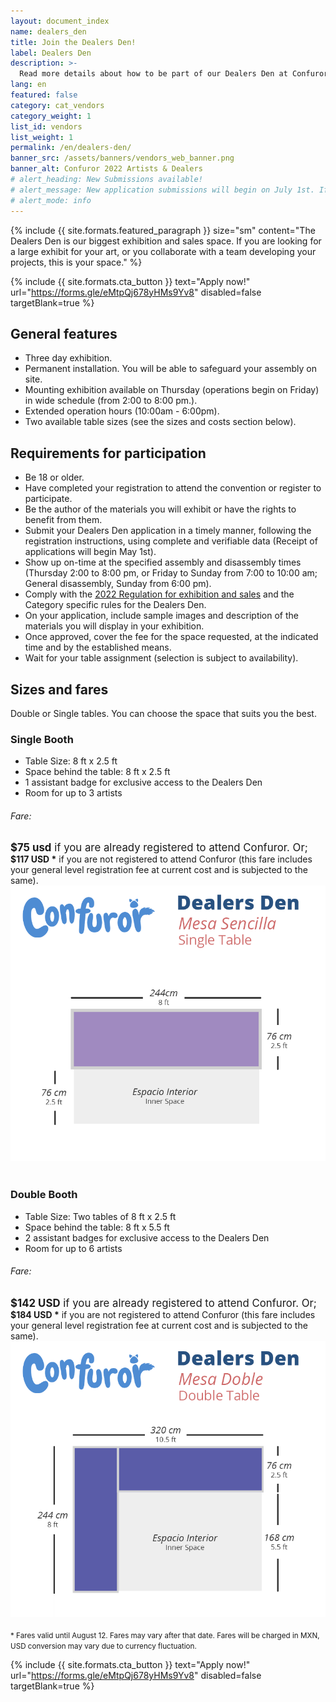 ```yaml
---
layout: document_index
name: dealers_den
title: Join the Dealers Den!
label: Dealers Den
description: >-
  Read more details about how to be part of our Dealers Den at Confuror 2022.
lang: en
featured: false
category: cat_vendors
category_weight: 1
list_id: vendors
list_weight: 1
permalink: /en/dealers-den/
banner_src: /assets/banners/vendors_web_banner.png
banner_alt: Confuror 2022 Artists & Dealers
# alert_heading: New Submissions available!
# alert_message: New application submissions will begin on July 1st. If you applied for a table space in 2020/2021 you will receive a link in your registered email address to update your information in advance (please check that the shipping address is reg@confuror.org). The first list of selected participants will be published on July 15.
# alert_mode: info
---
```


{%
  include {{ site.formats.featured_paragraph }}
  size="sm"
  content="The Dealers Den is our biggest exhibition and sales space. If you are looking for a large exhibit for your art, or you collaborate with a team developing your projects, this is your space."
%}

{%
  include {{ site.formats.cta_button }}
  text="Apply now!"
  url="https://forms.gle/eMtpQj678yHMs9Yv8"
  disabled=false
  targetBlank=true
%}

## General features

- Three day exhibition.
- Permanent installation. You will be able to safeguard your assembly on site.
- Mounting exhibition available on Thursday (operations begin on Friday) in wide schedule (from 2:00 to 8:00 pm.).
- Extended operation hours (10:00am - 6:00pm).
- Two available table sizes (see the sizes and costs section below).

## Requirements for participation

- Be 18 or older.
- Have completed your registration to attend the convention or register to participate.
- Be the author of the materials you will exhibit or have the rights to benefit from them.
- Submit your Dealers Den application in a timely manner, following the registration instructions, using complete and verifiable data (Receipt of applications will begin May 1st).
- Show up on-time at the specified assembly and disassembly times (Thursday 2:00 to 8:00 pm, or Friday to Sunday from 7:00 to 10:00 am; General disassembly, Sunday from 6:00 pm).
- Comply with the [2022 Regulation for exhibition and sales](/en/sales-regulation/) and the Category specific rules for the Dealers Den.
- On your application, include sample images and description of the materials you will display in your exhibition.
- Once approved, cover the fee for the space requested, at the indicated time and by the established means.
- Wait for your table assignment (selection is subject to availability).

## Sizes and fares

Double or Single tables. You can choose the space that suits you the best.

<div class="container-overflow">
  <h3>Single Booth</h3>
  <div class="row">
    <div class="col-md-6">
      <ul>
        <li>Table Size: 8 ft x 2.5 ft</li>
        <li>Space behind the table: 8 ft x 2.5 ft</li>
        <li>1 assistant badge for exclusive access to the Dealers Den</li>
        <li>Room for up to 3 artists</li>
      </ul>
      <h6>Fare:</h6>
      <span style="font-size: larger;"><strong class="text-secondary">$75 usd</strong> if you are already registered to attend Confuror. Or;</span>
      <br>
      <span><strong>$117 USD *</strong> if you are not registered to attend Confuror (this fare includes your general level registration fee at current cost and is subjected to the same).</span>
    </div>
    <div class="col-md-6">
      <img src="/assets/images/dealers_den_single.png" class="img-fluid">
    </div>
  </div>
  <br>
  <h3>Double Booth</h3>
  <div class="row">
    <div class="col-md-6">
      <ul>
        <li>Table Size: Two tables of 8 ft x 2.5 ft</li>
        <li>Space behind the table: 8 ft x 5.5 ft</li>
        <li>2 assistant badges for exclusive access to the Dealers Den</li>
        <li>Room for up to 6 artists</li>
      </ul>
      <h6>Fare:</h6>
      <span style="font-size: larger;"><strong class="text-secondary">$142 USD</strong> if you are already registered to attend Confuror. Or;</span>
      <br>
      <span><strong>$184 USD *</strong> if you are not registered to attend Confuror (this fare includes your general level registration fee at current cost and is subjected to the same).</span>
    </div>
    <div class="col-md-6">
      <img src="/assets/images/dealers_den_double.png" class="img-fluid">
    </div>
  </div>
  <br>
  <span style="font-size: smaller;">* Fares valid until August 12. Fares may vary after that date. Fares will be charged in MXN, USD conversion may vary due to currency fluctuation.</span>
</div>

{%
  include {{ site.formats.cta_button }}
  text="Apply now!"
  url="https://forms.gle/eMtpQj678yHMs9Yv8"
  disabled=false
  targetBlank=true
%}